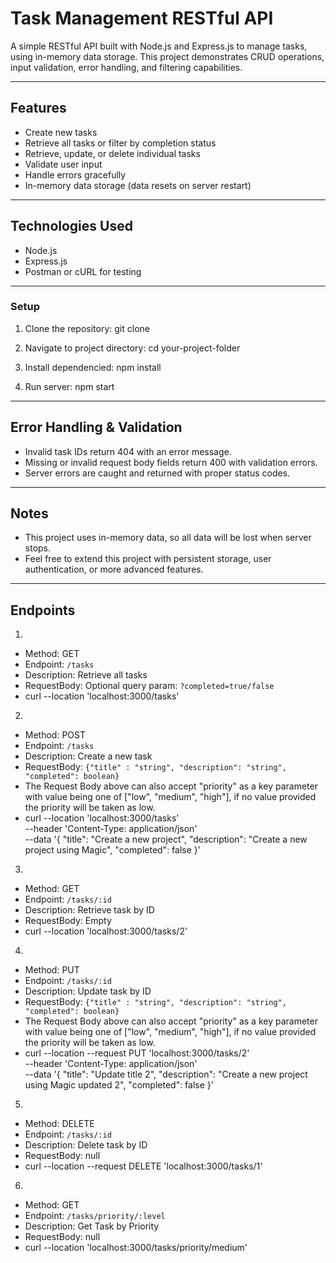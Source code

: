 # Task Management RESTful API

A simple RESTful API built with Node.js and Express.js to manage tasks, using in-memory data storage. This project demonstrates CRUD operations, input validation, error handling, and filtering capabilities.

---

## Features

- Create new tasks
- Retrieve all tasks or filter by completion status
- Retrieve, update, or delete individual tasks
- Validate user input
- Handle errors gracefully
- In-memory data storage (data resets on server restart)

---

## Technologies Used

- Node.js
- Express.js
- Postman or cURL for testing

---

### Setup

1) Clone the repository:
git clone <your-repo-url>  

2) Navigate to project directory:
cd your-project-folder  

3) Install dependencied:
npm install  

4) Run server:
npm start

---

## Error Handling & Validation
 - Invalid task IDs return 404 with an error message.
 - Missing or invalid request body fields return 400 with validation errors.
 - Server errors are caught and returned with proper status codes.

---

## Notes
 - This project uses in-memory data, so all data will be lost when server stops.
 - Feel free to extend this project with persistent storage, user authentication, or more advanced features.

---

## Endpoints

1) 
 - Method: GET
 - Endpoint: `/tasks`
 - Description: Retrieve all tasks 
 - RequestBody: Optional query param: `?completed=true/false`
 - curl --location 'localhost:3000/tasks' 

2) 
 - Method: POST
 - Endpoint: `/tasks`
 - Description: Create a new task
 - RequestBody: `{"title" : "string", "description": "string", "completed": boolean}`
 - The Request Body above can also accept "priority" as a key parameter with value being one of ["low", "medium", "high"], if no value provided the priority will be taken as low.
 - curl --location 'localhost:3000/tasks' \
--header 'Content-Type: application/json' \
--data '{
  "title": "Create a new project",
  "description": "Create a new project using Magic",
  "completed": false
}'


3) 
 - Method: GET
 - Endpoint: `/tasks/:id`
 - Description: Retrieve task by ID 
 - RequestBody: Empty
 - curl --location 'localhost:3000/tasks/2'

4) 
 - Method: PUT
 - Endpoint: `/tasks/:id`
 - Description: Update task by ID 
 - RequestBody: `{"title" : "string", "description": "string", "completed": boolean}`
 - The Request Body above can also accept "priority" as a key parameter with value being one of ["low", "medium", "high"], if no value provided the priority will be taken as low.
 - curl --location --request PUT 'localhost:3000/tasks/2' \
--header 'Content-Type: application/json' \
--data '{
  "title": "Update title 2",
  "description": "Create a new project using Magic updated 2",
  "completed": false
}' 

 5) 
 - Method: DELETE
 - Endpoint: `/tasks/:id`
 - Description: Delete task by ID 
 - RequestBody: null
 - curl --location --request DELETE 'localhost:3000/tasks/1'

6) 
 - Method: GET
 - Endpoint: `/tasks/priority/:level`
 - Description: Get Task by Priority
 - RequestBody: null
 - curl --location 'localhost:3000/tasks/priority/medium'

